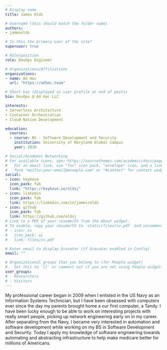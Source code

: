 ```yaml
---
# Display name
title: James Olds

# Username (this should match the folder name)
authors:
- jamesolds

# Is this the primary user of the site?
superuser: true

# Role/position
role: DevOps Engineer

# Organizations/Affiliations
organizations:
- name: Ad Hoc
  url: "https://adhoc.team"

# Short bio (displayed in user profile at end of posts)
bio: DevOps @ Ad Hoc LLC

interests:
- Serverless Architecture
- Container Orchestration
- Cloud Native Development

education:
  courses:
  - course: BS - Software Development and Security
    institution: University of Maryland Global Campus
    year: 2018

# Social/Academic Networking
# For available icons, see: https://sourcethemes.com/academic/docs/page-builder/#icons
#   For an email link, use "fas" icon pack, "envelope" icon, and a link in the
#   form "mailto:your-email@example.com" or "#contact" for contact widget.
social:
- icon: keybase
  icon_pack: fab
  link: "https://keybase.io/oldsj" 
- icon: linkedin
  icon_pack: fab
  link: https://linkedin.com/in/jamesrolds
- icon: github
  icon_pack: fab
  link: https://github.com/oldsj
# Link to a PDF of your resume/CV from the About widget.
# To enable, copy your resume/CV to `static/files/cv.pdf` and uncomment the lines below.
# - icon: cv
#   icon_pack: ai
#   link: files/cv.pdf

# Enter email to display Gravatar (if Gravatar enabled in Config)
email: ""

# Organizational groups that you belong to (for People widget)
#   Set this to `[]` or comment out if you are not using People widget.
user_groups:
# - Researchers
# - Visitors
---
```


My professional career began in 2009 when I enlisted in the US Navy as an Information Systems Technician, but I have been obsessed with computers ever since the day my parents brought home a our first computer, a Tandy. I have been lucky enough to be able to work on interesting projects with really smart people, picking up network engineering early on in my career. After separating from the Navy, I became very interested in automation and software development while working on my BS in Software Development and Security. Today I apply my knowledge of software engineering towards automating and abstracting infrastructure to help make medicare better for millions of Americans. 
